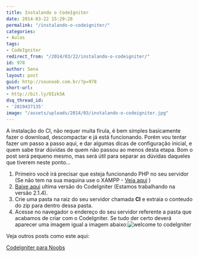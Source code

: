 ```yaml
---
title: Instalando o CodeIgniter
date: 2014-03-22 15:29:28
permalink: "/instalando-o-codeigniter/"
categories:
- Aulas
tags:
- CodeIgniter
redirect_from: "/2014/03/22/instalando-o-codeigniter/"
id: 978
author: Sena
layout: post
guid: http://sounoob.com.br/?p=978
short-url:
- http://bit.ly/OIzk5A
dsq_thread_id:
- '2819437135'
image: "/assets/uploads/2014/03/instalando-o-codeigniter.jpg"
---
```


A instalação do CI, não requer muita firula, é bem simples basicamente fazer o download, descompactar e já está funcionando. Porém vou tentar fazer um passo a passo aqui, e dar algumas dicas de configuração inicial, e quem sabe tirar dúvidas de quem não passou ao menos desta etapa.<!--more--> Bom o post será pequeno mesmo, mas será útil para separar as dúvidas daqueles que tiverem neste ponto…

  1. Primeiro você irá precisar que esteja funcionando PHP no seu servidor (Se não tem na sua maquina use o XAMPP - <a title="PHP para Noobs" href="/php-para-noobs/#xampp" target="_blank">Veja aqui</a> )
  2. <a title="Downloading CodeIgniter" href="http://ellislab.com/codeigniter/user-guide/installation/downloads.html" target="_blank">Baixe aqui</a> ultima versão do CodeIgniter (Estamos trabalhando na versão 2.1.4).
  3. Crie uma pasta na raiz do seu servidor chamada **CI** e extraia o conteudo do zip para dentro dessa pasta.
  4. Acesse no navegador o endereço do seu servidor referente a pasta que acabamos de criar com o CodeIgniter. Se tudo der certo deverá aparecer uma imagem igual a imagem abaixo:<img class="aligncenter size-full wp-image-986" alt="welcome to codeIgniter" src="/assets/uploads/2014/03/welcome-to-codeIgniter.jpg" srcset="/assets/uploads/2014/03/welcome-to-codeIgniter.jpg 748w, /assets/uploads/2014/03/welcome-to-codeIgniter-300x209.jpg 300w" sizes="(max-width: 748px) 100vw, 748px" />

Veja outros posts como este aqui:
  
[CodeIgniter para Noobs](/codeigniter-para-noobs/ "CodeIgniter para Noobs")